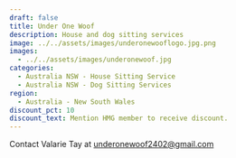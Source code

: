 ```yaml
---
draft: false
title: Under One Woof
description: House and dog sitting services
image: ../../assets/images/underonewooflogo.jpg.png
images:
  - ../../assets/images/underonewoof.jpg
categories:
  - Australia NSW - House Sitting Service
  - Australia NSW - Dog Sitting Services
region:
  - Australia - New South Wales
discount_pct: 10
discount_text: Mention HMG member to receive discount.
---
```


Contact Valarie Tay at underonewoof2402@gmail.com
